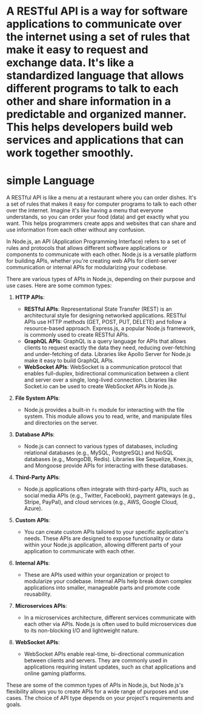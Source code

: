 # A RESTful API is a way for software applications to communicate over the internet using a set of rules that make it easy to request and exchange data. It's like a standardized language that allows different programs to talk to each other and share information in a predictable and organized manner. This helps developers build web services and applications that can work together smoothly.

# simple Language
A RESTful API is like a menu at a restaurant where you can order dishes. It's a set of rules that makes it easy for computer programs to talk to each other over the internet. Imagine it's like having a menu that everyone understands, so you can order your food (data) and get exactly what you want. This helps programmers create apps and websites that can share and use information from each other without any confusion.


In Node.js, an API (Application Programming Interface) refers to a set of rules and protocols that allows different software applications or components to communicate with each other. Node.js is a versatile platform for building APIs, whether you're creating web APIs for client-server communication or internal APIs for modularizing your codebase.

There are various types of APIs in Node.js, depending on their purpose and use cases. Here are some common types:

1. **HTTP APIs**:
   - **RESTful APIs**: Representational State Transfer (REST) is an architectural style for designing networked applications. RESTful APIs use HTTP methods (GET, POST, PUT, DELETE) and follow a resource-based approach. Express.js, a popular Node.js framework, is commonly used to create RESTful APIs.
   - **GraphQL APIs**: GraphQL is a query language for APIs that allows clients to request exactly the data they need, reducing over-fetching and under-fetching of data. Libraries like Apollo Server for Node.js make it easy to build GraphQL APIs.
   - **WebSocket APIs**: WebSocket is a communication protocol that enables full-duplex, bidirectional communication between a client and server over a single, long-lived connection. Libraries like Socket.io can be used to create WebSocket APIs in Node.js.

2. **File System APIs**:
   - Node.js provides a built-in `fs` module for interacting with the file system. This module allows you to read, write, and manipulate files and directories on the server.

3. **Database APIs**:
   - Node.js can connect to various types of databases, including relational databases (e.g., MySQL, PostgreSQL) and NoSQL databases (e.g., MongoDB, Redis). Libraries like Sequelize, Knex.js, and Mongoose provide APIs for interacting with these databases.

4. **Third-Party APIs**:
   - Node.js applications often integrate with third-party APIs, such as social media APIs (e.g., Twitter, Facebook), payment gateways (e.g., Stripe, PayPal), and cloud services (e.g., AWS, Google Cloud, Azure).

5. **Custom APIs**:
   - You can create custom APIs tailored to your specific application's needs. These APIs are designed to expose functionality or data within your Node.js application, allowing different parts of your application to communicate with each other.

6. **Internal APIs**:
   - These are APIs used within your organization or project to modularize your codebase. Internal APIs help break down complex applications into smaller, manageable parts and promote code reusability.

7. **Microservices APIs**:
   - In a microservices architecture, different services communicate with each other via APIs. Node.js is often used to build microservices due to its non-blocking I/O and lightweight nature.

8. **WebSocket APIs**:
   - WebSocket APIs enable real-time, bi-directional communication between clients and servers. They are commonly used in applications requiring instant updates, such as chat applications and online gaming platforms.

These are some of the common types of APIs in Node.js, but Node.js's flexibility allows you to create APIs for a wide range of purposes and use cases. The choice of API type depends on your project's requirements and goals.
